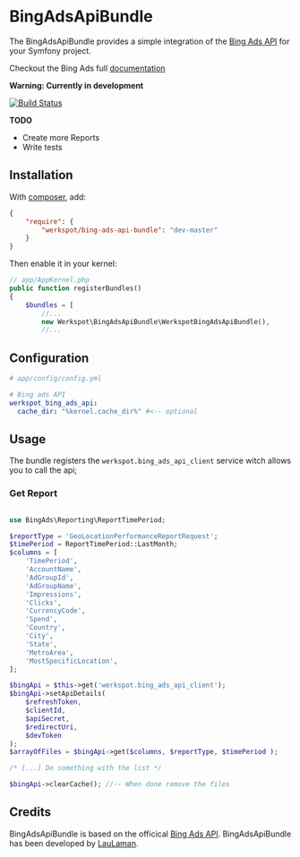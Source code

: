 BingAdsApiBundle
===============
The BingAdsApiBundle provides a simple integration of the [Bing Ads API][bingadsapi] for your Symfony project.

Checkout the Bing Ads full [documentation][bingDocumentation]


**Warning: Currently in development**

[![Build Status](https://travis-ci.org/Werkspot/BingAdsApiBundle.svg?branch=master)](https://travis-ci.org/Werkspot/BingAdsApiBundle)

**TODO**
- Create more Reports
- Write tests


Installation
------------
With [composer](http://packagist.org), add:

```json
{
    "require": {
        "werkspot/bing-ads-api-bundle": "dev-master"
    }
}
```

Then enable it in your kernel:

```php
// app/AppKernel.php
public function registerBundles()
{
    $bundles = [
        //...
        new Werkspot\BingAdsApiBundle\WerkspotBingAdsApiBundle(),
        //...
```
Configuration
-------------
```yaml
# app/config/config.yml

# Bing ads API
werkspot_bing_ads_api:
  cache_dir: "%kernel.cache_dir%" #<-- optional
```

Usage
-----

The bundle registers the `werkspot.bing_ads_api_client` service witch allows you to call the api;

### Get Report

```php

use BingAds\Reporting\ReportTimePeriod;

$reportType = 'GeoLocationPerformanceReportRequest';
$timePeriod = ReportTimePeriod::LastMonth;
$columns = [
    'TimePeriod',
    'AccountName',
    'AdGroupId',
    'AdGroupName',
    'Impressions',
    'Clicks',
    'CurrencyCode',
    'Spend',
    'Country',
    'City',
    'State',
    'MetroArea',
    'MostSpecificLocation',
];

$bingApi = $this->get('werkspot.bing_ads_api_client');
$bingApi->setApiDetails(
    $refreshToken,
    $clientId,
    $apiSecret,
    $redirectUri,
    $devToken
);
$arrayOfFiles = $bingApi->get($columns, $reportType, $timePeriod );

/* [...] Do something with the list */

$bingApi->clearCache(); //-- When done remove the files
```


Credits
-------

BingAdsApiBundle is based on the officical [Bing Ads API][bingadsapi].
BingAdsApiBundle has been developed by [LauLaman][LauLaman].

[bingadsapi]: https://code.msdn.microsoft.com/Bing-Ads-API-Version-9-in-fb27761f
[bingDocumentation]: https://developers.bingads.microsoft.com/
[LauLaman]: https://github.com/LauLaman
